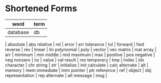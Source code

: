 # Shortened Forms 

word|term
-----|-------
database | db
|
absolute | abs 
relative | rel 
|
error | err 
tolerance | tol 
| 
forward | fwd 
reverse | rev 
|
linear | lin
polynomial | poly
|
vector | vec
matrix | mat 
array | arr 
| 
minimum | min
middle | mid
maximum | max 
|
positive | pos
negative | neg
nonzero | nz 
|
value | val 
result | res
temporary | tmp
|
index | idx
character | chr
string | str
|
initialize | init
calculate | calc
alternate | alt
|
memory | mem
immediate | imm
pointer | ptr
reference | ref 
|
object | obj
representation | rep
alternate | alt
message | msg
|
